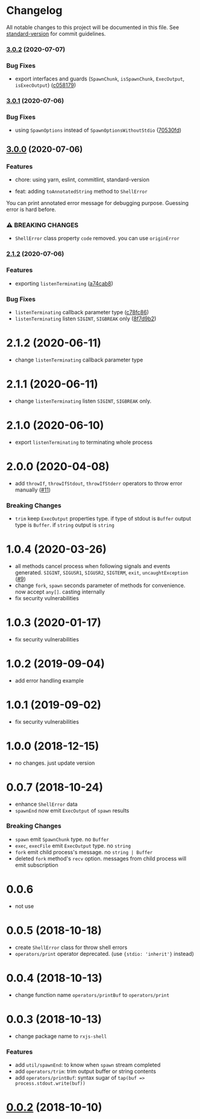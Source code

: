 # Changelog

All notable changes to this project will be documented in this file. See [standard-version](https://github.com/conventional-changelog/standard-version) for commit guidelines.

### [3.0.2](https://github.com/johnny-mh/rxjs-shell/compare/v3.0.1...v3.0.2) (2020-07-07)


### Bug Fixes

* export interfaces and guards (`SpawnChunk`, `isSpawnChunk`, `ExecOutput`, `isExecOutput`) ([c058179](https://github.com/johnny-mh/rxjs-shell/commit/c0581795b55a97fa9aaf0a63408e993ea9984f73))

### [3.0.1](https://github.com/johnny-mh/rxjs-shell/compare/v3.0.0...v3.0.1) (2020-07-06)


### Bug Fixes

* using `SpawnOptions` instead of `SpawnOptionsWithoutStdio` ([70530fd](https://github.com/johnny-mh/rxjs-shell/commit/70530fd251ec212169a12bcacbefbd7d3559c04a))

## [3.0.0](https://github.com/johnny-mh/rxjs-shell/compare/v2.1.2...v3.0.0) (2020-07-06)

### Features

* chore: using yarn, eslint, commitlint, standard-version
    
* feat: adding `toAnnotatedString` method to `ShellError`

You can print annotated error message for debugging purpose. Guessing error is hard before.

### ⚠ BREAKING CHANGES

* `ShellError` class property `code` removed. you can use `originError`

### [2.1.2](https://github.com/johnny-mh/rxjs-shell/compare/v2.0.0...v2.1.2) (2020-07-06)


### Features

* exporting `listenTerminating` ([a74cab8](https://github.com/johnny-mh/rxjs-shell/commit/a74cab89a4395985c05bea8d0d499d4422699e44))


### Bug Fixes

* `listenTerminating` callback parameter type ([c78fc86](https://github.com/johnny-mh/rxjs-shell/commit/c78fc8685917c41f6126400a1fdfb9e4db523ca1))
* `listenTerminating` listen `SIGINT`, `SIGBREAK` only ([8f7d9b2](https://github.com/johnny-mh/rxjs-shell/commit/8f7d9b2e67fde15427ff951bf61b9c620cc8f12d))

# 2.1.2 (2020-06-11)

- change `listenTerminating` callback parameter type

# 2.1.1 (2020-06-11)

- change `listenTerminating` listen `SIGINT`, `SIGBREAK` only.

# 2.1.0 (2020-06-10)

- export `listenTerminating` to terminating whole process

# 2.0.0 (2020-04-08)

- add `throwIf`, `throwIfStdout`, `throwIfStderr` operators to throw error manually ([#11](https://github.com/johnny-mh/rxjs-shell/issues/11))

### Breaking Changes

- `trim` keep `ExecOutput` properties type. if type of stdout is `Buffer` output type is `Buffer`. if `string` output is `string`

# 1.0.4 (2020-03-26)

- all methods cancel process when following signals and events generated. `SIGINT`, `SIGUSR1`, `SIGUSR2`, `SIGTERM`, `exit`, `uncaughtException` ([#9](https://github.com/johnny-mh/rxjs-shell/issues/9))
- change `fork`, `spawn` seconds parameter of methods for convenience. now accept `any[]`. casting internally
- fix security vulnerabilities

# 1.0.3 (2020-01-17)

- fix security vulnerabilities

# 1.0.2 (2019-09-04)

- add error handling example

# 1.0.1 (2019-09-02)

- fix security vulnerabilities

# 1.0.0 (2018-12-15)

- no changes. just update version

# 0.0.7 (2018-10-24)

- enhance `ShellError` data
- `spawnEnd` now emit `ExecOutput` of `spawn` results

### Breaking Changes

- `spawn` emit `SpawnChunk` type. no `Buffer`
- `exec`, `execFile` emit `ExecOutput` type. no `string`
- `fork` emit child process's message. no `string | Buffer`
- deleted `fork` method's `recv` option. messages from child process will emit subscription

# 0.0.6

- not use

# 0.0.5 (2018-10-18)

- create `ShellError` class for throw shell errors
- `operators/print` operator deprecated. (use `{stdio: 'inherit'}` instead)

# 0.0.4 (2018-10-13)

- change function name `operators/printBuf` to `operators/print`

# 0.0.3 (2018-10-13)

- change package name to `rxjs-shell`

### Features

- add `util/spawnEnd`: to know when `spawn` stream completed
- add `operators/trim`: trim output buffer or string contents
- add `operators/printBuf`: syntax sugar of `tap(buf => process.stdout.write(buf))`

# [0.0.2](https://github.com/johnny-mh/rxjs-shell-operators/commit/d249d3570dcc6d87d200aae4570c621a90aafdeb) (2018-10-10)
